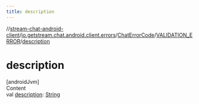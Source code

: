 ```yaml
---
title: description
---
```

//[stream-chat-android-client](../../../../index.md)/[io.getstream.chat.android.client.errors](../../index.md)/[ChatErrorCode](../index.md)/[VALIDATION_ERROR](index.md)/[description](description.md)



# description  
[androidJvm]  
Content  
val [description](description.md): [String](https://kotlinlang.org/api/latest/jvm/stdlib/kotlin/-string/index.html)  



